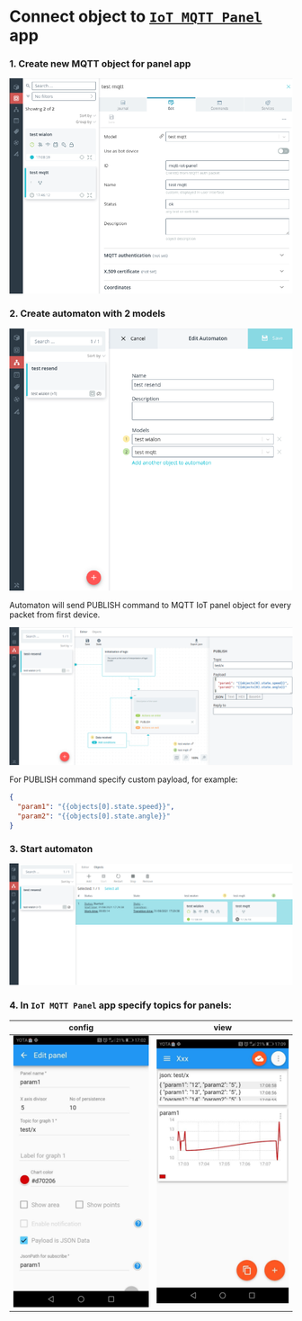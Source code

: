 # Connect object to [`IoT MQTT Panel`](https://play.google.com/store/apps/details?id=snr.lab.iotmqttpanel.prod) app

### 1. Create new MQTT object for panel app

![Create MQTT Object](./assets/01_panel_object.png)

### 2. Create automaton with 2 models

![Create automaton](./assets/02_create_automaton.png)

Automaton will send PUBLISH command to MQTT IoT panel object for every packet from first device.  

![Send PUBLISH](./assets/03_automaton_publish.png)

For PUBLISH command specify custom payload, for example:

```json
{
  "param1": "{{objects[0].state.speed}}",
  "param2": "{{objects[0].state.angle}}"
}
```

### 3. Start automaton

![Start automaton](./assets/04_automaton_start.png)

### 4. In `IoT MQTT Panel` app specify topics for panels:

config | view
-------|-----
![Panel config](./assets/05_panel_config.jpg) | ![Panel view](./assets/06_panel_view.jpg)



